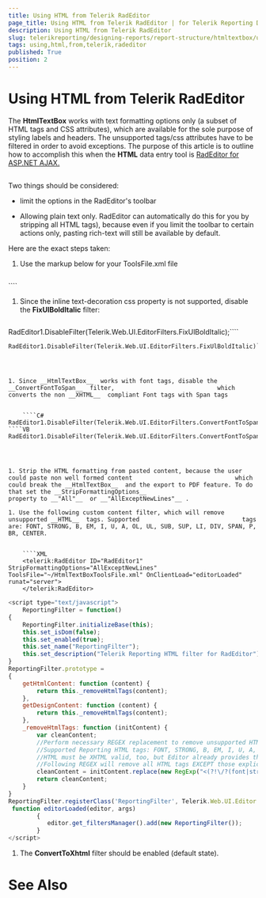 ```yaml
---
title: Using HTML from Telerik RadEditor
page_title: Using HTML from Telerik RadEditor | for Telerik Reporting Documentation
description: Using HTML from Telerik RadEditor
slug: telerikreporting/designing-reports/report-structure/htmltextbox/using-html-from-telerik-radeditor
tags: using,html,from,telerik,radeditor
published: True
position: 2
---
```


# Using HTML from Telerik RadEditor



The __HtmlTextBox__  works with text formatting options only                 (a subset of HTML tags and CSS attributes), which are available for the sole purpose of styling                 labels and headers. The unsupported tags/css attributes have to be filtered in order to avoid exceptions.                 The purpose of this article is to outline how to accomplish this when the __HTML__                  data entry tool is [RadEditor for ASP.NET AJAX.](http://www.telerik.com/products/aspnet-ajax/editor.aspx)

## 

Two things should be considered:                 

* limit the options in the RadEditor's toolbar

* Allowing plain text only. RadEditor can automatically do this for you by                             stripping all HTML tags), because even if you limit the toolbar to certain actions only,                             pasting rich-text will still be available by default.                         

Here are the exact steps taken:

1. Use the markup below for your ToolsFile.xml file

	
    ````xml
<?xml version="1.0" encoding="utf-8" ?>
<root>
  <modules>
    <module name="RadEditorStatistics" dockingZone="Bottom"/>
    <module name="RadEditorDomInspector" visible="false" />
    <module name="RadEditorNodeInspector" visible="false" />
    <module name="RadEditorHtmlInspector"  visible="false" />
  </modules>
  <tools name="MainToolbar">
    <tool name="Print" shortcut="CTRL+P"/>
    <tool name="AjaxSpellCheck"/>
    <tool name="FindAndReplace" shortcut="CTRL+F"/>
    <tool name="Cut" />
    <tool name="Copy" shortcut="CTRL+C"/>
    <tool name="Paste" shortcut="CTRL+V"/>
    <tool separator="true"/>
    <tool name="Undo" shortcut="CTRL+Z"/>
    <tool name="Redo" shortcut="CTRL+Y"/>
  </tools>
  <tools name="InsertToolbar" >
    <tool name="DocumentManager" />
    <tool separator="true"/>
    <tool name="LinkManager" shortcut="CTRL+K"/>
    <tool name="Unlink" shortcut="CTRL+SHIFT+K"/>
  </tools>
  <tools>
    <tool name="ForeColor"/>
    <tool name="BackColor"/>
    <tool name="FormatStripper"/>
  </tools>
  <tools>
    <tool name="FontName" shortcut="CTRL+SHIFT+F"/>
    <tool name="FontSize" shortcut="CTRL+SHIFT+P"/>
    <tool separator="true"/>
    <tool name="Bold" shortcut="CTRL+B"/>
    <tool name="Italic" shortcut="CTRL+I"/>
    <tool name="Underline" shortcut="CTRL+U"/>
    <tool separator="true"/>
    <tool name="JustifyLeft" />
    <tool name="JustifyCenter" />
    <tool name="JustifyRight" />
    <tool separator="true"/>
    <tool name="InsertOrderedList" />
    <tool name="InsertUnorderedList" />
    <tool name="SelectAll" shortcut="CTRL+A"/>
  </tools>
</root>
````



1. Since the inline text-decoration css property is not supported, disable the                             __FixUlBoldItalic__  filter:                         

	
    ````C#
RadEditor1.DisableFilter(Telerik.Web.UI.EditorFilters.FixUlBoldItalic);````
````VB
RadEditor1.DisableFilter(Telerik.Web.UI.EditorFilters.FixUlBoldItalic)````




1. Since __HtmlTextBox__  works with font tags, disable the __ConvertFontToSpan__  filter,                             which converts the non __XHTML__  compliant Font tags with Span tags                         

	
    ````C#
RadEditor1.DisableFilter(Telerik.Web.UI.EditorFilters.ConvertFontToSpan);````
````VB
RadEditor1.DisableFilter(Telerik.Web.UI.EditorFilters.ConvertFontToSpan)````




1. Strip the HTML formatting from pasted content, because the user could paste non well formed content                             which could break the __HtmlTextBox__  and the export to PDF feature. To do that set the __StripFormattingOptions__                              property to __"All"__  or __"AllExceptNewLines"__ .                         

1. Use the following custom content filter, which will remove unsupported __HTML__  tags. Supported                             tags are: FONT, STRONG, B, EM, I, U, A, OL, UL, SUB, SUP, LI, DIV, SPAN, P, BR, CENTER.                         

	
    ````XML
    <telerik:RadEditor ID="RadEditor1" StripFormattingOptions="AllExceptNewLines" ToolsFile="~/HtmlTextBoxToolsFile.xml" OnClientLoad="editorLoaded" runat="server">
    </telerik:RadEditor>
````
````JavaScript
<script type="text/javascript">
  	ReportingFilter = function()
{
    ReportingFilter.initializeBase(this);
    this.set_isDom(false);
    this.set_enabled(true);
    this.set_name("ReportingFilter");
    this.set_description("Telerik Reporting HTML filter for RadEditor");
}
ReportingFilter.prototype =
{
    getHtmlContent: function (content) {
        return this._removeHtmlTags(content);
    },
    getDesignContent: function (content) {
        return this._removeHtmlTags(content);
    },
    _removeHtmlTags: function (initContent) {
        var cleanContent;
        //Perform necessary REGEX replacement to remove unsupported HTML tags
        //Supported Reporting HTML tags: FONT, STRONG, B, EM, I, U, A, OL, UL, LI, DIV, SPAN, P, BR, CENTER
        //HTML must be XHTML valid, too, but Editor already provides that filter
        //Following REGEX will remove all HTML tags EXCEPT those expliclitly listed
        cleanContent = initContent.replace(new RegExp("<(?!\/?(font|strong|b|em|(i(?!mg))|u|a|ol|ul|li|div|span|p|br|center)(?=>|\s?.*>))\/?.*?>", "ig"), "");
        return cleanContent;
    }
}
ReportingFilter.registerClass('ReportingFilter', Telerik.Web.UI.Editor.Filter);
 function editorLoaded(editor, args)
        {
           editor.get_filtersManager().add(new ReportingFilter());
        }
</script>
````



1. The __ConvertToXhtml__  filter should be enabled (default state).                         

# See Also

